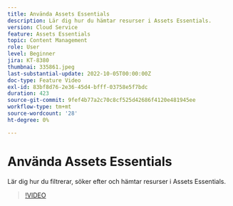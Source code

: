 ```yaml
---
title: Använda Assets Essentials
description: Lär dig hur du hämtar resurser i Assets Essentials.
version: Cloud Service
feature: Assets Essentials
topic: Content Management
role: User
level: Beginner
jira: KT-8380
thumbnai: 335861.jpeg
last-substantial-update: 2022-10-05T00:00:00Z
doc-type: Feature Video
exl-id: 83bf8d76-2e36-45d4-bfff-03758e5f7bdc
duration: 423
source-git-commit: 9fef4b77a2c70c8cf525d42686f4120e481945ee
workflow-type: tm+mt
source-wordcount: '28'
ht-degree: 0%

---
```


# Använda Assets Essentials

Lär dig hur du filtrerar, söker efter och hämtar resurser i Assets Essentials.

>[!VIDEO](https://video.tv.adobe.com/v/335861?quality=12&learn=on)
